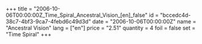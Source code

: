 +++
title = "2006-10-06T00:00:00Z_Time_Spiral_Ancestral_Vision_[en]_false"
id = "bccedc4d-38c7-4bf3-9ca7-4febd6c49d3d"
date = "2006-10-06T00:00:00Z"
name = "Ancestral Vision"
lang = ["en"]
price = "2.51"
quantity = 4
foil = false
set = "Time Spiral"
+++
